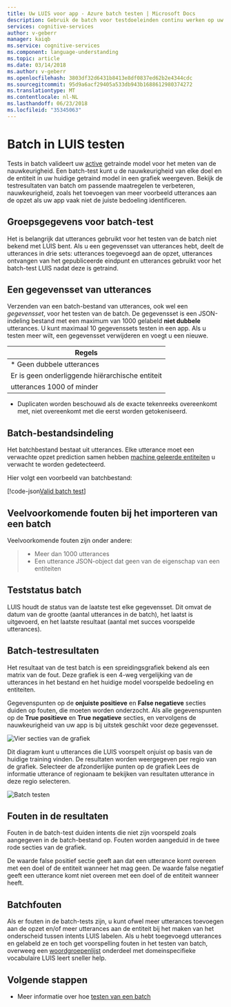 ```yaml
---
title: Uw LUIS voor app - Azure batch testen | Microsoft Docs
description: Gebruik de batch voor testdoeleinden continu werken op uw toepassing voor het verfijnen en taal inzicht te verbeteren.
services: cognitive-services
author: v-geberr
manager: kaiqb
ms.service: cognitive-services
ms.component: language-understanding
ms.topic: article
ms.date: 03/14/2018
ms.author: v-geberr
ms.openlocfilehash: 3803df32d6431b8413e8df0837ed62b2e4344cdc
ms.sourcegitcommit: 95d9a6acf29405a533db943b1688612980374272
ms.translationtype: MT
ms.contentlocale: nl-NL
ms.lasthandoff: 06/23/2018
ms.locfileid: "35345063"
---
```

# <a name="batch-testing-in-luis"></a>Batch in LUIS testen

Tests in batch valideert uw [active](luis-concept-version.md#active-version) getrainde model voor het meten van de nauwkeurigheid. Een batch-test kunt u de nauwkeurigheid van elke doel en de entiteit in uw huidige getraind model in een grafiek weergeven. Bekijk de testresultaten van batch om passende maatregelen te verbeteren, nauwkeurigheid, zoals het toevoegen van meer voorbeeld utterances aan de opzet als uw app vaak niet de juiste bedoeling identificeren.

## <a name="group-data-for-batch-test"></a>Groepsgegevens voor batch-test
Het is belangrijk dat utterances gebruikt voor het testen van de batch niet bekend met LUIS bent. Als u een gegevensset van utterances hebt, deelt de utterances in drie sets: utterances toegevoegd aan de opzet, utterances ontvangen van het gepubliceerde eindpunt en utterances gebruikt voor het batch-test LUIS nadat deze is getraind. 

## <a name="a-dataset-of-utterances"></a>Een gegevensset van utterances
Verzenden van een batch-bestand van utterances, ook wel een *gegevensset*, voor het testen van de batch. De gegevensset is een JSON-indeling bestand met een maximum van 1000 gelabeld **niet dubbele** utterances. U kunt maximaal 10 gegevenssets testen in een app. Als u testen meer wilt, een gegevensset verwijderen en voegt u een nieuwe.

|**Regels**|
|--|
|* Geen dubbele utterances|
|Er is geen onderliggende hiërarchische entiteit|
|utterances 1000 of minder|

* Duplicaten worden beschouwd als de exacte tekenreeks overeenkomt met, niet overeenkomt met die eerst worden getokeniseerd. 

<a name="json-file-with-no-duplicates"></a>
<a name="example-batch-file"></a>
## <a name="batch-file-format"></a>Batch-bestandsindeling
Het batchbestand bestaat uit utterances. Elke utterance moet een verwachte opzet prediction samen hebben [machine geleerde entiteiten](luis-concept-entity-types.md#types-of-entities) u verwacht te worden gedetecteerd. 

Hier volgt een voorbeeld van batchbestand:

   [!code-json[Valid batch test](~/samples-luis/documentation-samples/batch-testing/travel-agent-1.json)]


## <a name="common-errors-importing-a-batch"></a>Veelvoorkomende fouten bij het importeren van een batch
Veelvoorkomende fouten zijn onder andere: 

> * Meer dan 1000 utterances
> * Een utterance JSON-object dat geen van de eigenschap van een entiteiten

## <a name="batch-test-state"></a>Teststatus batch
LUIS houdt de status van de laatste test elke gegevensset. Dit omvat de datum van de grootte (aantal utterances in de batch), het laatst is uitgevoerd, en het laatste resultaat (aantal met succes voorspelde utterances).

<a name="sections-of-the-results-chart"></a>
## <a name="batch-test-results"></a>Batch-testresultaten
Het resultaat van de test batch is een spreidingsgrafiek bekend als een matrix van de fout. Deze grafiek is een 4-weg vergelijking van de utterances in het bestand en het huidige model voorspelde bedoeling en entiteiten. 

Gegevenspunten op de **onjuiste positieve** en **False negatieve** secties duiden op fouten, die moeten worden onderzocht. Als alle gegevenspunten op de **True positieve** en **True negatieve** secties, en vervolgens de nauwkeurigheid van uw app is bij uitstek geschikt voor deze gegevensset.

![Vier secties van de grafiek](./media/luis-concept-batch-test/chart-sections.png)

Dit diagram kunt u utterances die LUIS voorspelt onjuist op basis van de huidige training vinden. De resultaten worden weergegeven per regio van de grafiek. Selecteer de afzonderlijke punten op de grafiek Lees de informatie utterance of regionaam te bekijken van resultaten utterance in deze regio selecteren.

![Batch testen](./media/luis-concept-batch-test/batch-testing.png)

## <a name="errors-in-the-results"></a>Fouten in de resultaten
Fouten in de batch-test duiden intents die niet zijn voorspeld zoals aangegeven in de batch-bestand op. Fouten worden aangeduid in de twee rode secties van de grafiek. 

De waarde false positief sectie geeft aan dat een utterance komt overeen met een doel of de entiteit wanneer het mag geen. De waarde false negatief geeft een utterance komt niet overeen met een doel of de entiteit wanneer heeft. 

## <a name="fixing-batch-errors"></a>Batchfouten
Als er fouten in de batch-tests zijn, u kunt ofwel meer utterances toevoegen aan de opzet en/of meer utterances aan de entiteit bij het maken van het onderscheid tussen intents LUIS labelen. Als u hebt toegevoegd utterances en gelabeld ze en toch get voorspelling fouten in het testen van batch, overweeg een [woordgroepenlijst](luis-concept-feature.md) onderdeel met domeinspecifieke vocabulaire LUIS leert sneller help. 

## <a name="next-steps"></a>Volgende stappen

* Meer informatie over hoe [testen van een batch](luis-how-to-batch-test.md)
